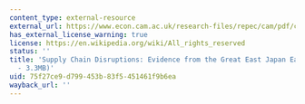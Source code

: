 ```yaml
---
content_type: external-resource
external_url: https://www.econ.cam.ac.uk/research-files/repec/cam/pdf/cwpe1670.pdf
has_external_license_warning: true
license: https://en.wikipedia.org/wiki/All_rights_reserved
status: ''
title: 'Supply Chain Disruptions: Evidence from the Great East Japan Earthquake" (PDF
  - 3.3MB)'
uid: 75f27ce9-d799-453b-83f5-451461f9b6ea
wayback_url: ''
---
```

